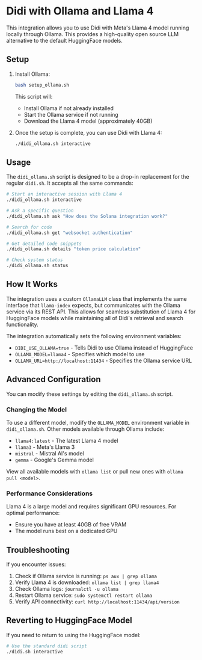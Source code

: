 # Didi with Ollama and Llama 4

This integration allows you to use Didi with Meta's Llama 4 model running locally through Ollama. This provides a high-quality open source LLM alternative to the default HuggingFace models.

## Setup

1. Install Ollama:
   ```bash
   bash setup_ollama.sh
   ```

   This script will:
   - Install Ollama if not already installed
   - Start the Ollama service if not running
   - Download the Llama 4 model (approximately 40GB)

2. Once the setup is complete, you can use Didi with Llama 4:
   ```bash
   ./didi_ollama.sh interactive
   ```

## Usage

The `didi_ollama.sh` script is designed to be a drop-in replacement for the regular `didi.sh`. It accepts all the same commands:

```bash
# Start an interactive session with Llama 4
./didi_ollama.sh interactive

# Ask a specific question
./didi_ollama.sh ask "How does the Solana integration work?"

# Search for code
./didi_ollama.sh get "websocket authentication"

# Get detailed code snippets
./didi_ollama.sh details "token price calculation"

# Check system status
./didi_ollama.sh status
```

## How It Works

The integration uses a custom `OllamaLLM` class that implements the same interface that `llama-index` expects, but communicates with the Ollama service via its REST API. This allows for seamless substitution of Llama 4 for HuggingFace models while maintaining all of Didi's retrieval and search functionality.

The integration automatically sets the following environment variables:

- `DIDI_USE_OLLAMA=true` - Tells Didi to use Ollama instead of HuggingFace
- `OLLAMA_MODEL=llama4` - Specifies which model to use
- `OLLAMA_URL=http://localhost:11434` - Specifies the Ollama service URL

## Advanced Configuration

You can modify these settings by editing the `didi_ollama.sh` script.

### Changing the Model

To use a different model, modify the `OLLAMA_MODEL` environment variable in `didi_ollama.sh`. Other models available through Ollama include:

- `llama4:latest` - The latest Llama 4 model
- `llama3` - Meta's Llama 3
- `mistral` - Mistral AI's model
- `gemma` - Google's Gemma model

View all available models with `ollama list` or pull new ones with `ollama pull <model>`.

### Performance Considerations

Llama 4 is a large model and requires significant GPU resources. For optimal performance:

- Ensure you have at least 40GB of free VRAM
- The model runs best on a dedicated GPU

## Troubleshooting

If you encounter issues:

1. Check if Ollama service is running: `ps aux | grep ollama`
2. Verify Llama 4 is downloaded: `ollama list | grep llama4`
3. Check Ollama logs: `journalctl -u ollama`
4. Restart Ollama service: `sudo systemctl restart ollama`
5. Verify API connectivity: `curl http://localhost:11434/api/version`

## Reverting to HuggingFace Model

If you need to return to using the HuggingFace model:

```bash
# Use the standard didi script
./didi.sh interactive
```
